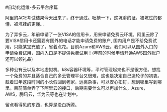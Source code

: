 #自动化运维-多云平台序篇 

阿里的ACE考试结果今天出来了，终于通过。吐槽一下，这坑爹的证，被坑过的都懂，被坑挂的更懂...

为了弄多云，年前申请了一张VISA的信用卡，用来申请免费云环境。阿里云除了要VISA信用卡还需要有国外的电话才能申请免费的账户, 国内用户是不给免费试用，只能某宝充值了，省着点花。目前Azure和AWS云，我们可以从国外入口的申请免费试用，国内入口是不提供免费试用！(年前的时候申请开通AWS国外账户还可以领礼品)

多种公有云以及本地虚拟机、k8s容器环境等，平时管理起来也不是很方便。想找一个免费的并且适合自己的多云管理平台又很难，这也是决定自己造轮子的初衷。趁着过年这段时间的小长假回到老家，远离杂事，可以安心扣钉，想到哪里写到哪里。目前简单弄了下阿里云的接口，后期需要什么可以再加什么，Azure，AWS，腾讯云，华为云等也在计划中。


留点看得见的东西，也算是没白折腾。
